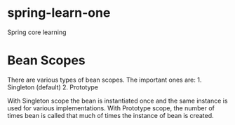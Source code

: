 # spring-learn-one
Spring core learning

Bean Scopes
===================

There are various types of bean scopes. The important ones are:
    1. Singleton (default)
    2. Prototype

With Singleton scope the bean is instantiated once and the same instance is used for various implementations.
With Prototype scope, the number of times bean is called that much of times the instance of bean is created. 